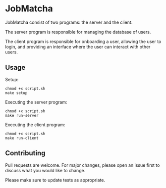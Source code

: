 # JobMatcha

JobMatcha consist of two programs: the server and the client. 

The server program is responsible for managing the database of users. 

The client program is responsible for onboarding a user, allowing the user to login, and providing an interface where the user can interact with other users.

## Usage

Setup:

```
chmod +x script.sh
make setup
```

Executing the server program:

```
chmod +x script.sh
make run-server
```

Executing the client program:

```
chmod +x script.sh
make run-client
```

## Contributing
Pull requests are welcome. For major changes, please open an issue first to discuss what you would like to change.

Please make sure to update tests as appropriate.
